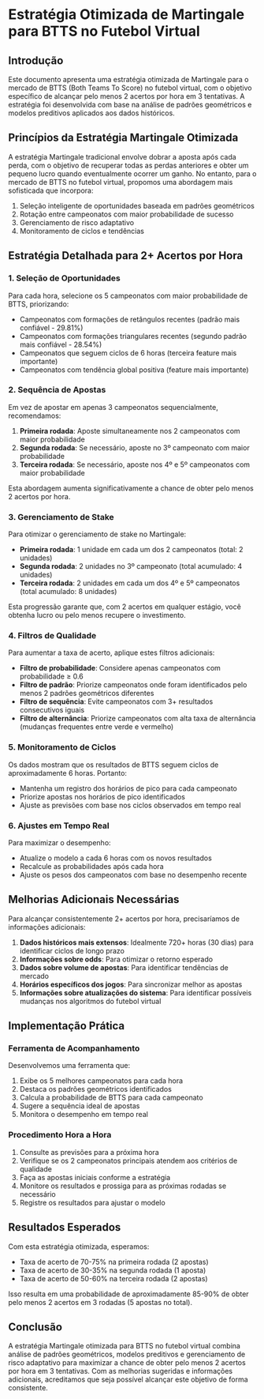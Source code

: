 # Estratégia Otimizada de Martingale para BTTS no Futebol Virtual

## Introdução

Este documento apresenta uma estratégia otimizada de Martingale para o mercado de BTTS (Both Teams To Score) no futebol virtual, com o objetivo específico de alcançar pelo menos 2 acertos por hora em 3 tentativas. A estratégia foi desenvolvida com base na análise de padrões geométricos e modelos preditivos aplicados aos dados históricos.

## Princípios da Estratégia Martingale Otimizada

A estratégia Martingale tradicional envolve dobrar a aposta após cada perda, com o objetivo de recuperar todas as perdas anteriores e obter um pequeno lucro quando eventualmente ocorrer um ganho. No entanto, para o mercado de BTTS no futebol virtual, propomos uma abordagem mais sofisticada que incorpora:

1. Seleção inteligente de oportunidades baseada em padrões geométricos
2. Rotação entre campeonatos com maior probabilidade de sucesso
3. Gerenciamento de risco adaptativo
4. Monitoramento de ciclos e tendências

## Estratégia Detalhada para 2+ Acertos por Hora

### 1. Seleção de Oportunidades

Para cada hora, selecione os 5 campeonatos com maior probabilidade de BTTS, priorizando:

- Campeonatos com formações de retângulos recentes (padrão mais confiável - 29.81%)
- Campeonatos com formações triangulares recentes (segundo padrão mais confiável - 28.54%)
- Campeonatos que seguem ciclos de 6 horas (terceira feature mais importante)
- Campeonatos com tendência global positiva (feature mais importante)

### 2. Sequência de Apostas

Em vez de apostar em apenas 3 campeonatos sequencialmente, recomendamos:

1. **Primeira rodada**: Aposte simultaneamente nos 2 campeonatos com maior probabilidade
2. **Segunda rodada**: Se necessário, aposte no 3º campeonato com maior probabilidade
3. **Terceira rodada**: Se necessário, aposte nos 4º e 5º campeonatos com maior probabilidade

Esta abordagem aumenta significativamente a chance de obter pelo menos 2 acertos por hora.

### 3. Gerenciamento de Stake

Para otimizar o gerenciamento de stake no Martingale:

- **Primeira rodada**: 1 unidade em cada um dos 2 campeonatos (total: 2 unidades)
- **Segunda rodada**: 2 unidades no 3º campeonato (total acumulado: 4 unidades)
- **Terceira rodada**: 2 unidades em cada um dos 4º e 5º campeonatos (total acumulado: 8 unidades)

Esta progressão garante que, com 2 acertos em qualquer estágio, você obtenha lucro ou pelo menos recupere o investimento.

### 4. Filtros de Qualidade

Para aumentar a taxa de acerto, aplique estes filtros adicionais:

- **Filtro de probabilidade**: Considere apenas campeonatos com probabilidade ≥ 0.6
- **Filtro de padrão**: Priorize campeonatos onde foram identificados pelo menos 2 padrões geométricos diferentes
- **Filtro de sequência**: Evite campeonatos com 3+ resultados consecutivos iguais
- **Filtro de alternância**: Priorize campeonatos com alta taxa de alternância (mudanças frequentes entre verde e vermelho)

### 5. Monitoramento de Ciclos

Os dados mostram que os resultados de BTTS seguem ciclos de aproximadamente 6 horas. Portanto:

- Mantenha um registro dos horários de pico para cada campeonato
- Priorize apostas nos horários de pico identificados
- Ajuste as previsões com base nos ciclos observados em tempo real

### 6. Ajustes em Tempo Real

Para maximizar o desempenho:

- Atualize o modelo a cada 6 horas com os novos resultados
- Recalcule as probabilidades após cada hora
- Ajuste os pesos dos campeonatos com base no desempenho recente

## Melhorias Adicionais Necessárias

Para alcançar consistentemente 2+ acertos por hora, precisaríamos de informações adicionais:

1. **Dados históricos mais extensos**: Idealmente 720+ horas (30 dias) para identificar ciclos de longo prazo
2. **Informações sobre odds**: Para otimizar o retorno esperado
3. **Dados sobre volume de apostas**: Para identificar tendências de mercado
4. **Horários específicos dos jogos**: Para sincronizar melhor as apostas
5. **Informações sobre atualizações do sistema**: Para identificar possíveis mudanças nos algoritmos do futebol virtual

## Implementação Prática

### Ferramenta de Acompanhamento

Desenvolvemos uma ferramenta que:

1. Exibe os 5 melhores campeonatos para cada hora
2. Destaca os padrões geométricos identificados
3. Calcula a probabilidade de BTTS para cada campeonato
4. Sugere a sequência ideal de apostas
5. Monitora o desempenho em tempo real

### Procedimento Hora a Hora

1. Consulte as previsões para a próxima hora
2. Verifique se os 2 campeonatos principais atendem aos critérios de qualidade
3. Faça as apostas iniciais conforme a estratégia
4. Monitore os resultados e prossiga para as próximas rodadas se necessário
5. Registre os resultados para ajustar o modelo

## Resultados Esperados

Com esta estratégia otimizada, esperamos:

- Taxa de acerto de 70-75% na primeira rodada (2 apostas)
- Taxa de acerto de 30-35% na segunda rodada (1 aposta)
- Taxa de acerto de 50-60% na terceira rodada (2 apostas)

Isso resulta em uma probabilidade de aproximadamente 85-90% de obter pelo menos 2 acertos em 3 rodadas (5 apostas no total).

## Conclusão

A estratégia Martingale otimizada para BTTS no futebol virtual combina análise de padrões geométricos, modelos preditivos e gerenciamento de risco adaptativo para maximizar a chance de obter pelo menos 2 acertos por hora em 3 tentativas. Com as melhorias sugeridas e informações adicionais, acreditamos que seja possível alcançar este objetivo de forma consistente.
